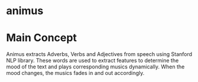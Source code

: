 # animus

# Main Concept

Animus extracts Adverbs, Verbs and Adjectives from speech using Stanford NLP library.
These words are used to extract features to determine the mood of the text and plays corresponding musics dynamically.
When the mood changes, the musics fades in and out accordingly.

